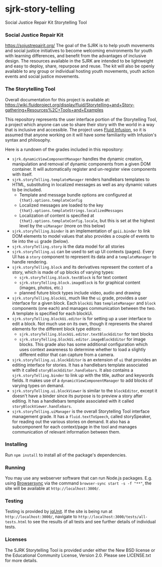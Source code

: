 # sjrk-story-telling
Social Justice Repair Kit Storytelling Tool

### Social Justice Repair Kit
https://sojustrepairit.org/
The goal of the SJRK is to help youth movements and social justice initiatives to become welcoming environments for youth with learning differences, and benefit from the advantages of inclusive design. The resources available in the SJRK are intended to be lightweight and easy to deploy, share, repurpose and reuse. The kit will also be openly available to any group or individual hosting youth movements, youth action events and social justice movements.

### The Storytelling Tool
Overall documentation for this project is available at:
https://wiki.fluidproject.org/display/fluid/Storytelling+and+Story-gathering+Resources%2C+Tools+and+Examples

This repository represents the user interface portion of the Storytelling Tool, a project which anyone can use to share their story with the world in a way that is inclusive and accessible. The project uses [Fluid Infusion](https://fluidproject.org/infusion.html), so it is assumed that anyone working on it will have some familiarity with Infusion's syntax and philosophy.

Here is a rundown of the grades included in this repository:
- `sjrk.dynamicViewComponentManager` handles the dynamic creation, manipulation and removal of dynamic components from a given DOM container. It will automatically register and un-register view components with itself.
- `sjrk.storyTelling.templateManager` renders handlebars templates to HTML, substituting in localized messages as well as any dynamic values to be included.
  - Template and message bundle options are configured at `{that}.options.templateConfig`
  - Localized messages are loaded to the key `{that}.options.templateStrings.localizedMessages`
  - Localization of content is specified at `{that}.options.templateConfig.locale`, but this is set at the highest level by the `uiManager` (more on this below)
- `sjrk.storyTelling.binder` is an implementation of `gpii.binder` to link DOM elements to model values that also provides a couple of events to tie into the `ui` grade (below).
- `sjrk.storyTelling.story` is the data model for all stories
- `sjrk.storyTelling.ui` can be used to set up UI contexts (pages). Every UI has a `story` component to represent its data and a `templateManager` to handle rendering.
- `sjrk.storyTelling.block` and its derivatives represent the content of a story, which is made of up blocks of varying types:
    - `sjrk.storyTelling.block.textBlock` is for text content
    - `sjrk.storyTelling.block.imageBlock` is for graphical content (images, photos, etc.)
    - planned future block types include video, audio and drawing
- `sjrk.storyTelling.blockUi`, much like the `ui` grade, provides a user interface for a given block. Each `blockUi` has `templateManager` and `block` components (one each) and manages communication between the two. A template is specified for each blockUi.
- `sjrk.storyTelling.blockUi.editor` is for setting up a user interface to edit a block. Not much use on its own, though it represents the shared elements for the different block type editors:
    - `sjrk.storyTelling.blockUi.editor.textBlockEditor` for text blocks
    - `sjrk.storyTelling.blockUi.editor.imageBlockEditor` for image blocks. This grade also has some additional configuration which uses context awareness to determine whether to load a slightly different editor that can capture from a camera.
- `sjrk.storyTelling.ui.blockEditor` is an extension of `ui` that provides an editing interface for stories. It has a handlebars template associated with it called `storyBlockEditor.handlebars`. It also contains a `sjrk.storyTelling.binder` to link up with the title, author and keywords fields. It makes use of a `dynamicViewComponentManager` to add blocks of varying types on demand.
- `sjrk.storyTelling.ui.blockViewer` is similar to the `blockEditor`, except it doesn't have a binder since its purpose is to preview a story after editing. It has a handlebars template associated with it called `storyBlockViewer.handlebars`.
- `sjrk.storyTelling.uiManager` is the overall Storytelling Tool interface management grade. It has a `fluid.textToSpeech`, called storySpeaker, for reading out the various stories on demand. It also has a subcomponent for each context/page in the tool and manages communication of relevant information between them.

### Installing
Run `npm install` to install all of the package's dependencies.

### Running
You may use any webserver software that can run Node.js packages. E.g. using [Browsersync](https://www.browsersync.io/) via the command `browser-sync start -s -f "**"`, the site will be available at `http://localhost:3000/`.

### Testing
Testing is provided by [jqUnit](https://docs.fluidproject.org/infusion/development/jqUnit.html). If the site is being run at `http://localhost:3000/`, navigate to `http://localhost:3000/tests/all-tests.html` to see the results of all tests and see further details of individual tests.

### Licenses
The SJRK Storytelling Tool is provided under either the New BSD license or the Educational Community License, Version 2.0. Please see LICENSE.txt for more details.
